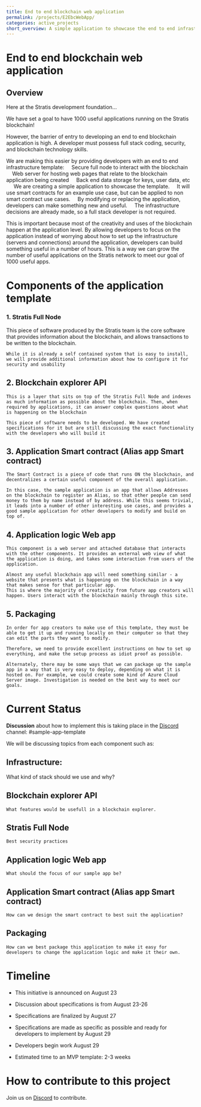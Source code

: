```yaml
---
title: End to end blockchain web application
permalink: /projects/E2EbcWebApp/
categories: active_projects
short_overview: A simple application to showcase the end to end infrastructure template for a blockchain web application
---
```

End to end blockchain web application
==

Overview
--
 

Here at the Stratis development foundation…

We have set a goal to have 1000 useful applications running on the Stratis blockchain!

However, the barrier of entry to developing an end to end blockchain application is high. A developer must possess full stack coding, security, and blockchain technology skills. 

We are making this easier by providing developers with an end to end infrastructure template:
    Secure full node to interact with the blockchain
    Web server for hosting web pages that relate to the blockchain application being created
    Back end data storage for keys, user data, etc
    
We are creating a simple application to showcase the template. 
    It will use smart contracts for an example use case, but can be applied to non smart contract use cases.
    By modifying or replacing the application, developers can make something new and useful.
    The infrastructure decisions are already made, so a full stack developer is not required.

This is important because most of the creativity and uses of the blockchain happen at the application level. By allowing developers to focus on the application instead of worrying about how to set up the infrastructure (servers and connections) around the application, developers can build something useful in a number of hours.  This is a way we can grow the number of useful applications on the Stratis network to meet our goal of 1000 useful apps.

Components of the application template 
====

### 1. Stratis Full Node
This piece of software produced by the Stratis team is the core software that provides information about the blockchain, and allows transactions to be written to the blockchain.
    
    While it is already a self contained system that is easy to install, we will provide additional information about how to configure it for security and usability
## 2. Blockchain explorer API
    
    This is a layer that sits on top of the Stratis Full Node and indexes as much information as possible about the blockchain. Then, when required by applications, it can answer complex questions about what is happening on the blockchain
       
    This piece of software needs to be developed. We have created specifications for it but are still discussing the exact functionality with the developers who will build it
## 3. Application Smart contract (Alias app Smart contract)
       
    The Smart Contract is a piece of code that runs ON the blockchain, and decentralizes a certain useful component of the overall application.
       
    In this case, the sample application is an app that allows Addresses on the blockchain to register an Alias, so that other people can send money to them by name instead of by address. While this seems trivial, it leads into a number of other interesting use cases, and provides a good sample application for other developers to modify and build on top of.

## 4. Application logic Web app
    
    This component is a web server and attached database that interacts with the other components. It provides an external web view of what the application is doing, and takes some interaction from users of the application.
    
    Almost any useful blockchain app will need something similar - a website that presents what is happening on the blockchain in a way that makes sense for that particular app.
    This is where the majority of creativity from future app creators will happen. Users interact with the blockchain mainly through this site.

## 5. Packaging
    
    In order for app creators to make use of this template, they must be able to get it up and running locally on their computer so that they can edit the parts they want to modify.
    
    Therefore, we need to provide excellent instructions on how to set up everything, and make the setup process as idiot proof as possible.
    
    Alternately, there may be some ways that we can package up the sample app in a way that is very easy to deploy, depending on what it is hosted on. For example, we could create some kind of Azure Cloud Server image. Investigation is needed on the best way to meet our goals.

Current Status
==

**Discussion** about how to implement this is taking place in the [Discord](/discord/) channel: #sample-app-template 

We will be discussing topics from each component such as:

## Infrastructure:
What kind of stack should we use and why?

## Blockchain explorer API
    What features would be usefull in a blockchain explorer. 

## Stratis Full Node
    Best security practices

## Application logic Web app
    What should the focus of our sample app be? 

## Application Smart contract (Alias app Smart contract)
    How can we design the smart contract to best suit the application? 

## Packaging
    How can we best package this application to make it easy for developers to change the application logic and make it their own. 


Timeline
==
  * This initiative is announced on August 23

  * Discussion about specifications is from August 23-26
  * Specifications are finalized by August 27
  * Specifications are made as specific as possible and ready for developers to implement by August 29
  * Developers begin work August 29
  * Estimated time to an MVP template: 2-3 weeks

 How to contribute to this project
 ==
Join us on [Discord](/discord/) to contribute.
